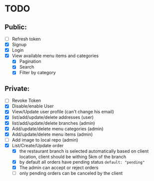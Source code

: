 # TODO

## Public:

- [ ] Refresh token
- [x] Signup
- [x] Login
- [x] View available menu items and categories
  - [x] Pagination
  - [x] Search
  - [x] Filter by category

## Private:

- [ ] Revoke Token
- [x] Disable/enable User
- [x] View/Update user profile (can't change his email)
- [x] list/add/update/delete addresses (user)
- [x] list/add/update/delete branches (admin)
- [x] Add/update/delete menu categories (admin)
- [x] Add/update/delete menu items (admin)
- [ ] Add image to local repo (admin)
- [x] List/Create/Update order
  - [x] the restaurant branch is selected automatically based on client location, client should be withing 5km of the branch
  - [x] by default all orders have pending status `default: "pending"`
  - [x] The admin can accept or reject orders
  - [ ] only pending orders can be canceled by the client
